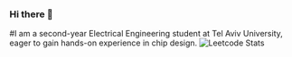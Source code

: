 ### Hi there 👋
#I am a second-year Electrical Engineering student at Tel Aviv University, eager to gain hands-on experience in chip design.
![Leetcode Stats](https://leetcard.jacoblin.cool/maynen?theme=light,unicorn)
